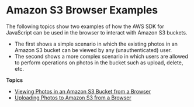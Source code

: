 # Amazon S3 Browser Examples<a name="s3-browser-examples"></a>

The following topics show two examples of how the AWS SDK for JavaScript can be used in the browser to interact with Amazon S3 buckets\.
+ The first shows a simple scenario in which the existing photos in an Amazon S3 bucket can be viewed by any \(unauthenticated\) user\.
+ The second shows a more complex scenario in which users are allowed to perform operations on photos in the bucket such as upload, delete, etc\. 

**Topics**
+ [Viewing Photos in an Amazon S3 Bucket from a Browser](s3-example-photos-view.md)
+ [Uploading Photos to Amazon S3 from a Browser](s3-example-photo-album.md)
